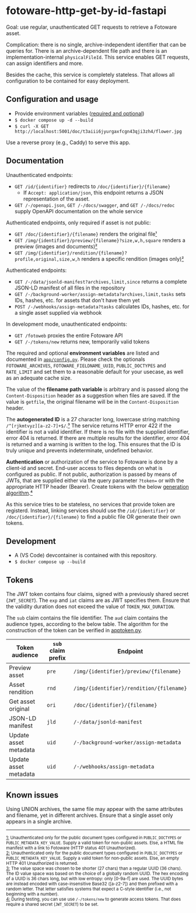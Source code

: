 # fotoware-http-get-by-id-fastapi

Goal: use regular, unauthenticated GET requests to retrieve a Fotoware asset.

Complication: there is no single, archive-independent identifier that can be queries for.
There is an archive-dependent file path and there is an implementation-internal `physicalFileId`.
This service enables GET requests, can assign identifiers and more.

Besides the cache, this service is completely stateless. That allows all configuration to be contained for easy deployment.

## Configuration and usage

- Provide environment variables ([required and optional](app/config.py))
- `$ docker compose up -d --build`
- `$ curl -X GET http://localhost:5001/doc/t3aiii6jyurgaxfcgn43qji3zh4/flower.jpg`

Use a reverse proxy (e.g., Caddy) to serve this app.

## Documentation

Unauthenticated endpoints:

- `GET /id/{identifier}` redirects to `/doc/{identifier}/{filename}`
  - If `Accept: application/json`, this endpoint returns a JSON representation of the asset.
- `GET /-/openapi.json`, `GET /-/docs/swagger`, and `GET /-/docs/redoc` supply OpenAPI documentation on the whole service

Authenticated endpoints, only required if asset is not public:

- `GET /doc/{identifier}/{filename}` renders the original file[¹](#fn1)
- `GET /img/{identifier}/preview/{filename}?size,w,h,square` renders a preview (images and documents)[²](#fn2)
- `GET /img/{identifier}/rendition/{filename}?profile,original,size,w,h` renders a specific rendition (images only)[²](#fn2)

Authenticated endpoints:

- `GET /-/data/jsonld-manifest?archives,limit,since` returns a complete JSON-LD manifest of all files in the repository
- `GET /-/background-worker/assign-metadata?archives,limit,tasks` sets IDs, hashes, etc. for assets that don't have them yet
- `POST /-/webhooks/assign-metadata?tasks` calculates IDs, hashes, etc. for a single asset supplied via webhook

In development mode, unauthenticated endpoints:

- `GET /fotoweb` proxies the entire Fotoware API
- `GET /-/tokens/new` returns new, temporarily valid tokens

The required and optional **environment variables** are listed and documented in [`app/config.py`](app/config.py).
Please check the optionals `FOTOWARE_ARCHIVES`, `FOTOWARE_FIELDNAME_UUID`, `PUBLIC_DOCTYPES` and `RATE_LIMIT` and set them to a reasonable default for your usecase, as well as an adequate cache size.

The value of the **filename path variable** is arbitrary and is passed along the `Content-Disposition` header as a suggestion when files are saved.
If the value is `getfile`, the original filename will be in the `Content-Disposition` header.

The **autogenerated ID** is a 27 character long, lowercase string matching `/^[rjkmtvyz][a-z2-7]+$/`.[³](#fn3)
The service returns HTTP error 422 if the identifier is not a valid identifier.
If there is no file with the supplied identifier, error 404 is returned.
If there are multiple results for the identifier, error 404 is returned and a warning is written to the log.
This ensures that the ID is truly unique and prevents indeterminate, undefined behavior.

**Authentication** or authorization of the service to Fotoware is done by a client-id and secret.
End-user access to files depends on what is configured as public.
If not public, authorization is passed by means of JWTs, that are supplied either via the query parameter `?token=` or with the appropriate HTTP header (Bearer).
Create tokens with the below [generation algorithm](#tokens).[⁴](#fn4)

As this service tries to be stateless, no services that provide token are registerd. Instead, linking services should use the `/id/{identifier}` or `/doc/{identifier}/{filename}` to find a public file OR generate their own tokens.

## Development

- A (VS Code) devcontainer is contained with this repository.
- `$ docker compose up --build`

## Tokens

The JWT token contains four claims, signed with a previously shared secret (`JWT_SECRET`).
The `exp` and `iat` claims are as JWT specifies them.
Ensure that the validity duration does not exceed the value of `TOKEN_MAX_DURATION`.

The `sub` claim contains the file identifier.
The `aud` claim contains the audience types, according to the below table.
The algorithm for the construction of the token can be verified in [apptoken.py](app/apptoken.py).

| Token audience        | `sub` claim prefix | Endpoint                                 |
| --------------------- | ------------------ | ---------------------------------------- |
| Preview asset         | `pre`              | `/img/{identifier}/preview/{filename}`   |
| Asset rendition       | `rnd`              | `/img/{identifier}/rendition/{filename}` |
| Get asset original    | `ori`              | `/doc/{identifier}/{filename}`           |
| JSON-LD manifest      | `jld`              | `/-/data/jsonld-manifest`                |
| Update asset metadata | `uid`              | `/-/background-worker/assign-metadata`   |
| Update asset metadata | `uid`              | `/-/webhooks/assign-metadata`            |

## Known issues

Using UNION archives, the same file may appear with the same attributes and filename, yet in different archives.
Ensure that a single asset only appears in a single archive.

---

<small>

<a id="fn1" href="#fn1">1:</a> Unauthenticated only for the public document types configured in `PUBLIC_DOCTYPES` or `PUBLIC_METADATA_KEY_VALUE`. Supply a valid token for non-public assets. Else, a HTML file manifest with a link to Fotoware (HTTP status 401 Unauthorized).  
<a id="fn2" href="#fn2">2:</a> Unauthenticated only for the public document types configured in `PUBLIC_DOCTYPES` or `PUBLIC_METADATA_KEY_VALUE`. Supply a valid token for non-public assets. Else, an empty HTTP 401 Unauthorized is returned.  
<a id="fn3" href="#fn3">3:</a> The value space was chosen to be shorter (27 chars) than a regular UUID (36 chars).
The ID value space was based on the choice of a globally random UUID.
The hex encoding of a UUID is 36 chars long, but with low entropy: only [0-9a-f] are used.
The UUID bytes are instead encoded with case-insensitive Base32 ([a-z2-7]) and then prefixed with a random letter.
That letter satisfies systems that expect a C-style identifier (i.e., not beginning with a number).  
<a id="fn4" href="#fn4">4:</a> During testing, you can use use `/-/tokens/new` to generate access tokens. That does require a shared secret (`JWT_SECRET`) to be set.

</small>
